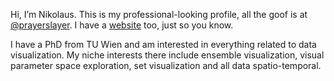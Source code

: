 Hi, I’m Nikolaus. This is my professional-looking profile, all the goof is at [@prayerslayer](https://github.com/prayerslayer). I have a [website](https://npiccolotto.com) too, just so you know.

I have a PhD from TU Wien and am interested in everything related to data visualization. My niche interests there include ensemble visualization, visual parameter space exploration, set visualization and all data spatio-temporal.
